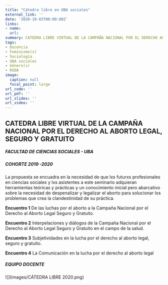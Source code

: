 ```yaml
---
title: "Cátedra libre en UBA sociales"
external_link: ''
date: '2020-10-03T00:00:00Z'
links:
- name: 
  url: 
summary: CATEDRA LIBRE VIRTUAL DE LA CAMPAÑA NACIONAL POR EL DERECHO AL ABORTO LEGAL, SEGURO Y GRATUITO EN LA FACULTAD DE CIENCIAS SOCIALES DE LA UBA 
tags:
- Docencia
- Feminismo(s)
- Sociología
- UBA sociales
- Género(s)
- RUDA
image:
  caption: null
  focal_point: large
url_code: ''
url_pdf: ''
url_slides: ''
url_video: ''
---
```



## CATEDRA LIBRE VIRTUAL DE LA CAMPAÑA NACIONAL POR EL DERECHO AL ABORTO LEGAL, SEGURO Y GRATUITO

##### FACULTAD DE CIENCIAS SOCIALES - UBA  
##### COHORTE 2019 -2020


La propuesta se encuadra en la necesidad de que lxs futurxs profesionales en ciencias sociales y lxs asistentes a este seminario adquieran herramientas teóricas y prácticas y un conocimiento inicial pero abarcativo sobre la necesidad de despenalizar y legalizar el aborto para solucionar los problemas que crea la clandestinidad de su práctica.



**Encuentro 1** De las luchas por el aborto a la Campaña Nacional por el Derecho al Aborto Legal Seguro y Gratuito.



**Encuentro 2** Interpelaciones y diálogos de la Campaña Nacional
por el Derecho al Aborto Legal Seguro y Gratuito en el campo de la salud.



**Encuentro 3** Subjetividades en la lucha por el derecho al aborto legal, seguro y gratuito.


**Encuentro 4** La Comunicación en la lucha por el derecho al aborto legal


##### EQUIPO DOCENTE




![](images/CÁTEDRA LIBRE 2020.png)

